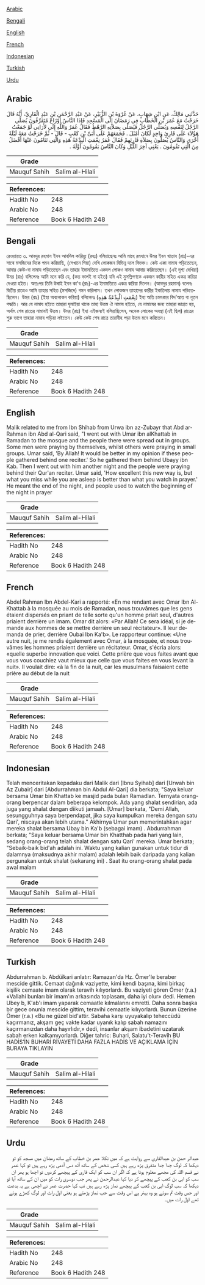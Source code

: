 [Arabic](#arabic)

[Bengali](#bengali)

[English](#english)

[French](#french)

[Indonesian](#indonesian)

[Turkish](#turkish)

[Urdu](#urdu)

## Arabic


<div dir="rtl" lang="ar" style={{fontSize:'larger',backgroundColor:'#f8f9fa',padding:20}}>
حَدَّثَنِي مَالِكٌ، عَنِ ابْنِ شِهَابٍ، عَنْ عُرْوَةَ بْنِ الزُّبَيْرِ، عَنْ عَبْدِ الرَّحْمَنِ بْنِ عَبْدٍ الْقَارِيِّ، أَنَّهُ قَالَ خَرَجْتُ مَعَ عُمَرَ بْنِ الْخَطَّابِ فِي رَمَضَانَ إِلَى الْمَسْجِدِ فَإِذَا النَّاسُ أَوْزَاعٌ مُتَفَرِّقُونَ يُصَلِّي الرَّجُلُ لِنَفْسِهِ وَيُصَلِّي الرَّجُلُ فَيُصَلِّي بِصَلاَتِهِ الرَّهْطُ فَقَالَ عُمَرُ وَاللَّهِ إِنِّي لأَرَانِي لَوْ جَمَعْتُ هَؤُلاَءِ عَلَى قَارِئٍ وَاحِدٍ لَكَانَ أَمْثَلَ ‏.‏ فَجَمَعَهُمْ عَلَى أُبَىِّ بْنِ كَعْبٍ - قَالَ - ثُمَّ خَرَجْتُ مَعَهُ لَيْلَةً أُخْرَى وَالنَّاسُ يُصَلُّونَ بِصَلاَةِ قَارِئِهِمْ فَقَالَ عُمَرُ نِعْمَتِ الْبِدْعَةُ هَذِهِ وَالَّتِي تَنَامُونَ عَنْهَا أَفْضَلُ مِنَ الَّتِي تَقُومُونَ ‏.‏ يَعْنِي آخِرَ اللَّيْلِ وَكَانَ النَّاسُ يَقُومُونَ أَوَّلَهُ ‏.‏
</div>
<div style={{backgroundColor:'#f8f9fa',padding:20, marginBottom: 10}}><table> <thead> <tr> <th>Grade</th> <th></th> </tr> </thead> <tbody> <tr><td>Mauquf Sahih</td><td>Salim al-Hilali</td></tr></tbody></table><table> <thead> <tr> <th>References:</th> <th></th> </tr> </thead> <tbody><tr><td>Hadith No</td><td>248</td></tr><tr><td>Arabic No</td><td>248</td></tr><tr><td>Reference</td><td>Book 6 Hadith 248</td></tr></tbody></table></div>

## Bengali


<div dir="ltr" lang="bn" style={{fontSize:'larger',backgroundColor:'#f8f9fa',padding:20}}>
রেওয়ায়ত ৩. আবদুর রহমান ইবন আবদিল কারিয়্যু (রহঃ) বলিয়াছেনঃ আমি মাহে রমযানে উমর ইবন খাত্তাব (রাঃ)-এর সাথে মসজিদের দিকে গমন করিয়াছি, (সেখানে গিয়া) দেখি লোকজন বিভিন্ন দলে বিভক্ত। কেউ একা নামায পড়িতেছেন, আবার কেউ-বা নামায পড়িতেছেন এবং তাহার ইমামতিতে একদল লোকও নামায আদায় করিতেছেন। (এই দৃশ্য দেখিয়া) উমর (রাঃ) বলিলেনঃ আমি মনে করি যে, (কত ভালই না হইত) যদি এই মুসল্লিগণকে একজন কারীর সহিত একত্র করিয়া দেওয়া হইত। অতঃপর তিনি উৰাই ইবন কা'ব (রাঃ)-এর ইমামতিতে একত্র করিয়া দিলেন। (আবদুর রহমান) বলেনঃ দ্বিতীয় রাত্রেও আমি তাহার সহিত (মসজিদে) গমন করিলাম। তখন লোকজন তাহাদের কারীর ইকতিদায় নামায পড়িতেছিলেন। উমর (রাঃ) (ইহা অবলোকন করিয়া) বলিলেনঃ (نِعْمَتِ الْبِدْعَةُ هَذِهِ) ইহা অতি চমৎকার বিদ’আত বা নূতন পদ্ধতি। আর যে নামায হইতে তাহারা ঘুমাইয়া থাকে তাহা উত্তম ঐ নামায হইতে, যে নামাযের জন্য তাহারা জাগ্রত হয়, অর্থাৎ শেষ রাতের নামাযই উত্তম। উমর (রাঃ) ইহা এইজন্যই বলিয়াছিলেন, অনেক লোকের অবস্থা (এই ছিল) রাত্রের শুরু ভাগে তাহারা নামায পড়িয়া লইতেন। কেউ কেউ শেষ রাত্রে তারাবীহ পড়া উত্তম মনে করিতেন।
</div>
<div style={{backgroundColor:'#f8f9fa',padding:20, marginBottom: 10}}><table> <thead> <tr> <th>Grade</th> <th></th> </tr> </thead> <tbody> <tr><td>Mauquf Sahih</td><td>Salim al-Hilali</td></tr></tbody></table><table> <thead> <tr> <th>References:</th> <th></th> </tr> </thead> <tbody><tr><td>Hadith No</td><td>248</td></tr><tr><td>Arabic No</td><td>248</td></tr><tr><td>Reference</td><td>Book 6 Hadith 248</td></tr></tbody></table></div>

## English


<div dir="ltr" lang="en" style={{fontSize:'larger',backgroundColor:'#f8f9fa',padding:20}}>
Malik related to me from Ibn Shihab from Urwa ibn az-Zubayr that Abd ar-Rahman ibn Abd al-Qari said, "I went out with Umar ibn alKhattab in Ramadan to the mosque and the people there were spread out in groups. Some men were praying by themselves, whilst others were praying in small groups. Umar said, 'By Allah! It would be better in my opinion if these people gathered behind one reciter.' So he gathered them behind Ubayy ibn Kab. Then I went out with him another night and the people were praying behind their Qur'an reciter. Umar said, 'How excellent this new way is, but what you miss while you are asleep is better than what you watch in prayer.' He meant the end of the night, and people used to watch the beginning of the night in prayer
</div>
<div style={{backgroundColor:'#f8f9fa',padding:20, marginBottom: 10}}><table> <thead> <tr> <th>Grade</th> <th></th> </tr> </thead> <tbody> <tr><td>Mauquf Sahih</td><td>Salim al-Hilali</td></tr></tbody></table><table> <thead> <tr> <th>References:</th> <th></th> </tr> </thead> <tbody><tr><td>Hadith No</td><td>248</td></tr><tr><td>Arabic No</td><td>248</td></tr><tr><td>Reference</td><td>Book 6 Hadith 248</td></tr></tbody></table></div>

## French


<div dir="ltr" lang="fr" style={{fontSize:'larger',backgroundColor:'#f8f9fa',padding:20}}>
Abdel Rahman Ibn Abdel-Kari a rapporté: «En me rendant avec Omar Ibn Al-Khattab à la mosquée au mois de Ramadan, nous trouvâmes que les gens étaient dispersés en priant de telle sorte qu'un homme priait seul, d'autres priaient derrière un imam. Omar dit alors: «Par Allah! Ce sera idéal, si je demande aux hommes de se mettre derrière un seul récitateur». Il leur demanda de prier, derrière Oubai Ibn Ka'b». Le rapporteur continue: «Une autre nuit, je me rendis également avec Omar, à la mosquée, et nous trouvâmes les hommes priaient derrière un récitateur. Omar, s'écria alors: «quelle superbe innovation que voici. Cette prière que vous faites avant que vous vous couchiez vaut mieux que celle que vous faites en vous levant la nuit». Il voulait dire: «à la fin de la nuit, car les musulmans faisaient cette prière au début de la nuit
</div>
<div style={{backgroundColor:'#f8f9fa',padding:20, marginBottom: 10}}><table> <thead> <tr> <th>Grade</th> <th></th> </tr> </thead> <tbody> <tr><td>Mauquf Sahih</td><td>Salim al-Hilali</td></tr></tbody></table><table> <thead> <tr> <th>References:</th> <th></th> </tr> </thead> <tbody><tr><td>Hadith No</td><td>248</td></tr><tr><td>Arabic No</td><td>248</td></tr><tr><td>Reference</td><td>Book 6 Hadith 248</td></tr></tbody></table></div>

## Indonesian


<div dir="ltr" lang="id" style={{fontSize:'larger',backgroundColor:'#f8f9fa',padding:20}}>
Telah menceritakan kepadaku dari Malik dari [Ibnu Syihab] dari [Urwah bin Az Zubair] dari [Abdurrahman bin Abdul Al-Qari] dia berkata; "Saya keluar bersama Umar bin Khattab ke masjid pada bulan Ramadlan. Ternyata orang-orang berpencar dalam beberapa kelompok. Ada yang shalat sendirian, ada juga yang shalat dengan diikuti jamaah. [Umar] berkata, "Demi Allah, sesungguhnya saya berpendapat, jika saya kumpulkan mereka dengan satu Qari', niscaya akan lebih utama." Akhirnya Umar pun memerintahkan agar mereka shalat bersama Ubay bin Ka'b (sebagai imam) . Abdurrahman berkata; "Saya keluar bersama Umar bin Khatthab pada hari yang lain, sedang orang-orang telah shalat dengan satu Qari' mereka. Umar berkata; "Sebaik-baik bid'ah adalah ini. Waktu yang kalian gunakan untuk tidur di dalamnya (maksudnya akhir malam) adalah lebih baik daripada yang kalian pergunakan untuk shalat (sekarang ini) . Saat itu orang-orang shalat pada awal malam
</div>
<div style={{backgroundColor:'#f8f9fa',padding:20, marginBottom: 10}}><table> <thead> <tr> <th>Grade</th> <th></th> </tr> </thead> <tbody> <tr><td>Mauquf Sahih</td><td>Salim al-Hilali</td></tr></tbody></table><table> <thead> <tr> <th>References:</th> <th></th> </tr> </thead> <tbody><tr><td>Hadith No</td><td>248</td></tr><tr><td>Arabic No</td><td>248</td></tr><tr><td>Reference</td><td>Book 6 Hadith 248</td></tr></tbody></table></div>

## Turkish


<div dir="ltr" lang="tr" style={{fontSize:'larger',backgroundColor:'#f8f9fa',padding:20}}>
Abdurrahman b. Abdüîkari anlatır: Ramazan'da Hz. Ömer'le beraber mescide gittik. Cemaat dağınık vaziyette, kimi kendi başına, kimi birkaç kişilik cemaate imam olarak teravih kılıyorlardı. Bu vaziyeti gören Ömer (r.a.) «Vallahi bunları bir imam'ın arkasında toplasam, daha iyi olur» dedi. Hemen Ubey b, K'ab'ı imam yaparak cemaatle kılmalarını emretti. Daha sonra başka bir gece onunla mescide gittim, teravihi cemaatle kılıyorlardı. Bunun üzerine Ömer (r.a.) «Bu ne güzel bid'attir. Sabaha karşı uyuyakalıp teheccüdü kaçırmanız, akşam geç vakte kadar uyanık kalıp sabah namazını kaçırmanızdan daha hayırlıdır,» dedi, insanlar akşam ibadetini uzatarak sabah erken kalkamıyorlardı. Diğer tahric: Buhari, Salatu't-Teravîh BU HADİS’İN BUHARİ RİVAYETİ DAHA FAZLA HADİS VE AÇIKLAMA İÇİN BURAYA TIKLAYIN
</div>
<div style={{backgroundColor:'#f8f9fa',padding:20, marginBottom: 10}}><table> <thead> <tr> <th>Grade</th> <th></th> </tr> </thead> <tbody> <tr><td>Mauquf Sahih</td><td>Salim al-Hilali</td></tr></tbody></table><table> <thead> <tr> <th>References:</th> <th></th> </tr> </thead> <tbody><tr><td>Hadith No</td><td>248</td></tr><tr><td>Arabic No</td><td>248</td></tr><tr><td>Reference</td><td>Book 6 Hadith 248</td></tr></tbody></table></div>

## Urdu


<div dir="rtl" lang="ur" style={{fontSize:'larger',backgroundColor:'#f8f9fa',padding:20}}>
عبدالر حمن بن عبدالقاری سے روایت ہے کہ میں نکلا عمر بن خطاب کے ساتھ رمضان میں مسجد کو تو دیکھا کہ لوگ جدا جدا متفرق پڑھ رہے ہیں کسی شخص کے ساتھ آٹھ دس آدمی پڑھ رہے ہیں تو کہا عمر نے قسم اللہ کی مجھے معلوم ہوتا ہے کہ اگر ان سب کو ایک قاری کے پیچھے کردوں تو اچھا ہو پھر ان سب کو ابی بن کعب کے پیچھے کر دیا کہا عبدالرحمن نے پھر جب دوسری رات کو میں ان کے ساتھ آیا تو دیکھا کہ سب لوگ ابی بن کعب کے پیچھے نماز پڑھ رہے ہیں تب کہا حضرت عمر نے اچھی ہے یہ بدعت اور جس وقت تم سوتے ہو وہ بہتر ہے اس وقت سے جب نماز پڑھتے ہو یعنی اول رات اور لوگ کھڑے ہوتے تھے اول رات میں۔
</div>
<div style={{backgroundColor:'#f8f9fa',padding:20, marginBottom: 10}}><table> <thead> <tr> <th>Grade</th> <th></th> </tr> </thead> <tbody> <tr><td>Mauquf Sahih</td><td>Salim al-Hilali</td></tr></tbody></table><table> <thead> <tr> <th>References:</th> <th></th> </tr> </thead> <tbody><tr><td>Hadith No</td><td>248</td></tr><tr><td>Arabic No</td><td>248</td></tr><tr><td>Reference</td><td>Book 6 Hadith 248</td></tr></tbody></table></div>